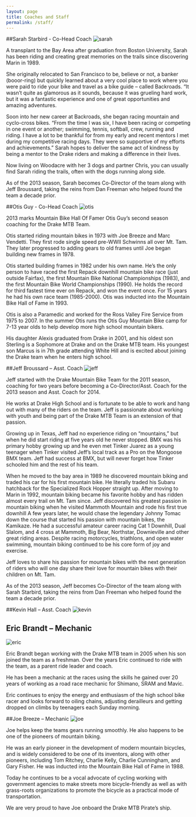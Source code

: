 ```yaml
---
layout: page
title: Coaches and Staff
permalink: /staff/
---
```


##Sarah Starbird - Co-Head Coach
![sarah](../images/Sarah-Starbird.jpg)

A transplant to the Bay Area after graduation from Boston University, Sarah has been riding and creating great memories on the trails since discovering Marin in 1989.

She originally relocated to San Francisco to be, believe or not, a banker (booor-ring) but quickly learned about a very cool place to work where you were paid to ride your bike and travel as a bike guide – called Backroads. “It wasn’t quite as glamorous as it sounds, because it was grueling hard work, but it was a fantastic experience and one of great opportunities and amazing adventures.

Soon into her new career at Backroads, she began racing mountain and cyclo-cross bikes.  “From the time I was six, I have been racing or competing in one event or another; swimming, tennis, softball, crew, running and riding. I have a lot to be thankful for from my early and recent mentors I met during my competitive racing days. They were so supportive of my efforts and achievements.”  Sarah hopes to deliver the same act of kindness by being a mentor to the Drake riders and making a difference in their lives.

Now living on Woodacre with her 3 dogs and partner Chris, you can usually find Sarah riding the trails, often with the dogs running along side.

As of the 2013 season, Sarah becomes Co-Director of the team along with Jeff Broussard, taking the reins from Dan Freeman who helped found the team a decade prior.

##Otis Guy - Co-Head Coach
![otis](../images/Otis-Guy.jpg)

2013 marks Mountain Bike Hall Of Famer Otis Guy’s second season coaching for the Drake MTB Team.

Otis started riding mountain bikes in 1973 with Joe Breeze and Marc Vendetti. They first rode single speed pre-WWII Schwinns all over Mt. Tam. They later progressed to adding gears to old frames until Joe began building new frames in 1978.

Otis started building frames in 1982 under his own name.  He’s the only person to have raced the first Repack downhill mountain bike race (just outside Fairfax), the first Mountain Bike National Championships (1983), and the first Mountain Bike World Championships (1990). He holds the record for third fastest time ever on Repack, and won the event once. For 15 years he had his own race team (1985-2000). Otis was inducted into the Mountain Bike Hall of Fame in 1993.

Otis is also a Paramedic and worked for the Ross Valley Fire Service from 1975 to 2007. In the summer Otis runs the Otis Guy Mountain Bike camp for 7-13 year olds to help develop more high school mountain bikers.

His daughter Alexis graduated from Drake in 2001, and his oldest son Sterling is a Sophomore at Drake and on the Drake MTB team.  His youngest son Marcus is in 7th grade attending White Hill and is excited about joining the Drake team when he enters high school.

##Jeff Broussard – Asst. Coach
![jeff](../images/Jeff-Broussard.jpg)

Jeff started with the Drake Mountain Bike Team for the 2011 season, coaching for two years before becoming a Co-Director/Asst. Coach for the 2013 season and Asst. Coach for 2014.

He works at Drake High School and is fortunate to be able to work and hang out with many of the riders on the team.  Jeff is passionate about working with youth and being part of the Drake MTB Team is an extension of that passion.

Growing up in Texas, Jeff had no experience riding on “mountains,” but when he did start riding at five years old he never stopped.  BMX was his primary hobby growing up and he even met Tinker Juarez as a young teenager when Tinker visited Jeff’s local track as a Pro on the Mongoose BMX team.  Jeff had success at BMX, but will never forget how Tinker schooled him and the rest of his team.

When he moved to the bay area in 1989 he discovered mountain biking and traded his car for his first mountain bike.  He literally traded his Subaru hatchback for the Specialized Rock Hopper straight up.  After moving to Marin in 1992, mountain biking became his favorite hobby and has ridden almost every trail on Mt. Tam since.  Jeff discovered his greatest passion in mountain biking when he visited Mammoth Mountain and rode his first true downhill A few years later, he would chase the legendary Johnny Tomac down the course that started his passion with mountain bikes, the Kamikaze.  He had a successful amateur career racing Cat 1 Downhill, Dual Slalom, and 4 cross at Mammoth, Big Bear, Northstar, Downieville and other great riding areas.  Despite racing motorcycles, triathlons, and open water swimming, mountain biking continued to be his core form of joy and exercise.

Jeff loves to share his passion for mountain bikes with the next generation of riders who will one day share their love for mountain bikes with their children on Mt. Tam.

As of the 2013 season, Jeff becomes Co-Director of the team along with Sarah Starbird, taking the reins from Dan Freeman who helped found the team a decade prior.

##Kevin Hall – Asst. Coach
![kevin](../images/Kevin-Hall.jpg)
## Eric Brandt – Mechanic
![eric](../Eric-Brandt.jpg)

Eric Brandt began working with the Drake MTB team in 2005 when his son joined the team as a freshman. Over the years Eric continued to ride with the team, as a parent ride leader and coach.

He has been a mechanic at the races using the skills he gained over 20 years of working as a road race mechanic for Shimano, SRAM and Mavic.

Eric continues to enjoy the energy and enthusiasm of the high school bike racer and looks forward to oiling chains, adjusting derailleurs and getting dropped on climbs by teenagers each Sunday morning.

##Joe Breeze – Mechanic
![joe](../images/Joe-Breeze.jpg)

Joe helps keep the teams gears running smoothly. He also happens to be one of the pioneers of mountain biking.

He was an early pioneer in the development of modern mountain bicycles, and is widely considered to be one of its inventors, along with other pioneers, including Tom Ritchey, Charlie Kelly, Charlie Cunningham, and Gary Fisher. He was inducted into the Mountain Bike Hall of Fame in 1988.

Today he continues to be a vocal advocate of cycling working with government agencies to make streets more bicycle-friendly as well as with grass-roots organizations to promote the bicycle as a practical mode of transportation.

We are very proud to have Joe onboard the Drake MTB Pirate’s ship.
